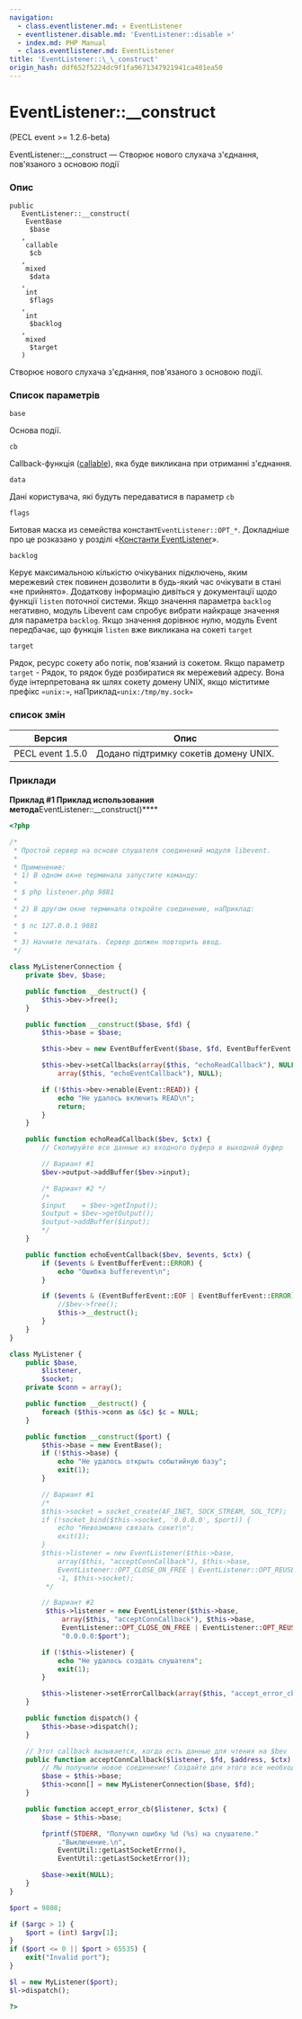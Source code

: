 ```yaml
---
navigation:
  - class.eventlistener.md: « EventListener
  - eventlistener.disable.md: 'EventListener::disable »'
  - index.md: PHP Manual
  - class.eventlistener.md: EventListener
title: 'EventListener::\_\_construct'
origin_hash: ddf652f5224dc9f1fa9671347921941ca401ea50
---
```

# EventListener::\_\_construct

(PECL event >= 1.2.6-beta)

EventListener::\_\_construct — Створює нового слухача з'єднання, пов'язаного з основою події

### Опис

```methodsynopsis
public
   EventListener::__construct(    
    EventBase
     $base
   ,    
    callable
     $cb
   ,    
    mixed
     $data
   ,    
    int
     $flags
   ,    
    int
     $backlog
   ,    
    mixed
     $target
   )
```

Створює нового слухача з'єднання, пов'язаного з основою події.

### Список параметрів

`base`

Основа події.

`cb`

Callback-функція ([callable](language.types.callable.md)), яка буде викликана при отриманні з'єднання.

`data`

Дані користувача, які будуть передаватися в параметр `cb`

`flags`

Битовая маска из семейства констант`EventListener::OPT_*`. Докладніше про це розказано у розділі «[Константи EventListener](class.eventlistener.md#eventlistener.constants)».

`backlog`

Керує максимальною кількістю очікуваних підключень, яким мережевий стек повинен дозволити в будь-який час очікувати в стані «не прийнято». Додаткову інформацію дивіться у документації щодо функції `listen` поточної системи. Якщо значення параметра `backlog` негативно, модуль Libevent сам спробує вибрати найкраще значення для параметра `backlog`. Якщо значення дорівнює нулю, модуль Event передбачає, що функція `listen` вже викликана на сокеті `target`

`target`

Рядок, ресурс сокету або потік, пов'язаний із сокетом. Якщо параметр `target` - Рядок, то рядок буде розбиратися як мережевий адресу. Вона буде інтерпретована як шлях сокету домену UNIX, якщо міститиме префікс `«unix:»`, наПриклад`«unix:/tmp/my.sock»`

### список змін

| Версия | Опис |
| --- | --- |
| PECL event 1.5.0 | Додано підтримку сокетів домену UNIX. |

### Приклади

**Приклад #1 Приклад использования метода**EventListener::\_\_construct()\*\*\*\*

```php
<?php

/*
 * Простой сервер на основе слушателя соединений модуля libevent.
 *
 * Применение:
 * 1) В одном окне терминала запустите команду:
 *
 * $ php listener.php 9881
 *
 * 2) В другом окне терминала откройте соединение, наПриклад:
 *
 * $ nc 127.0.0.1 9881
 *
 * 3) Начните печатать. Сервер должен повторить ввод.
 */

class MyListenerConnection {
    private $bev, $base;

    public function __destruct() {
        $this->bev->free();
    }

    public function __construct($base, $fd) {
        $this->base = $base;

        $this->bev = new EventBufferEvent($base, $fd, EventBufferEvent::OPT_CLOSE_ON_FREE);

        $this->bev->setCallbacks(array($this, "echoReadCallback"), NULL,
            array($this, "echoEventCallback"), NULL);

        if (!$this->bev->enable(Event::READ)) {
            echo "Не удалось включить READ\n";
            return;
        }
    }

    public function echoReadCallback($bev, $ctx) {
        // Скопируйте все данные из входного буфера в выходной буфер

        // Вариант #1
        $bev->output->addBuffer($bev->input);

        /* Вариант #2 */
        /*
        $input    = $bev->getInput();
        $output = $bev->getOutput();
        $output->addBuffer($input);
        */
    }

    public function echoEventCallback($bev, $events, $ctx) {
        if ($events & EventBufferEvent::ERROR) {
            echo "Ошибка bufferevent\n";
        }

        if ($events & (EventBufferEvent::EOF | EventBufferEvent::ERROR)) {
            //$bev->free();
            $this->__destruct();
        }
    }
}

class MyListener {
    public $base,
        $listener,
        $socket;
    private $conn = array();

    public function __destruct() {
        foreach ($this->conn as &$c) $c = NULL;
    }

    public function __construct($port) {
        $this->base = new EventBase();
        if (!$this->base) {
            echo "Не удалось открыть событийную базу";
            exit(1);
        }

        // Вариант #1
        /*
        $this->socket = socket_create(AF_INET, SOCK_STREAM, SOL_TCP);
        if (!socket_bind($this->socket, '0.0.0.0', $port)) {
            echo "Невозможно связать сокет\n";
            exit(1);
        }
        $this->listener = new EventListener($this->base,
            array($this, "acceptConnCallback"), $this->base,
            EventListener::OPT_CLOSE_ON_FREE | EventListener::OPT_REUSEABLE,
            -1, $this->socket);
         */

        // Вариант #2
         $this->listener = new EventListener($this->base,
             array($this, "acceptConnCallback"), $this->base,
             EventListener::OPT_CLOSE_ON_FREE | EventListener::OPT_REUSEABLE, -1,
             "0.0.0.0:$port");

        if (!$this->listener) {
            echo "Не удалось создать слушателя";
            exit(1);
        }

        $this->listener->setErrorCallback(array($this, "accept_error_cb"));
    }

    public function dispatch() {
        $this->base->dispatch();
    }

    // Этот callback вызывается, когда есть данные для чтения на $bev
    public function acceptConnCallback($listener, $fd, $address, $ctx) {
        // Мы получили новое соединение! Создайте для этого все необходимое. */
        $base = $this->base;
        $this->conn[] = new MyListenerConnection($base, $fd);
    }

    public function accept_error_cb($listener, $ctx) {
        $base = $this->base;

        fprintf(STDERR, "Получил ошибку %d (%s) на слушателе."
            ."Выключение.\n",
            EventUtil::getLastSocketErrno(),
            EventUtil::getLastSocketError());

        $base->exit(NULL);
    }
}

$port = 9808;

if ($argc > 1) {
    $port = (int) $argv[1];
}
if ($port <= 0 || $port > 65535) {
    exit("Invalid port");
}

$l = new MyListener($port);
$l->dispatch();

?>
```

